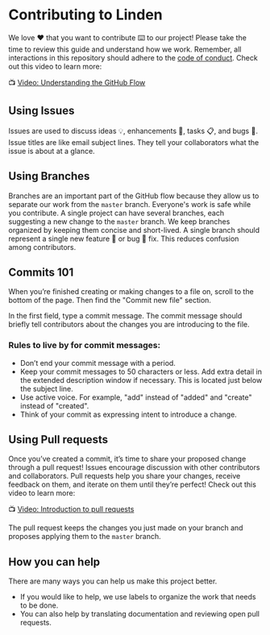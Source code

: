 # Contributing to Linden

We love :heart: that you want to contribute :keyboard: to our project! Please take the time to review this guide and understand how we work. Remember, all interactions in this repository should adhere to the [code of conduct](code-of-conduct.md). Check out this video to learn more:

:tv: [Video: Understanding the GitHub Flow](https://www.youtube.com/watch?v=PBI2Rz-ZOxU)

## Using Issues

Issues are used to discuss ideas :bulb:, enhancements :rocket:, tasks :clipboard:, and bugs :bug:. Issue titles are like email subject lines. They tell your collaborators what the issue is about at a glance.

## Using Branches

Branches are an important part of the GitHub flow because they allow us to separate our work from the `master` branch. Everyone's work is safe while you contribute. A single project can have several branches, each suggesting a new change to the `master` branch. We keep branches organized by keeping them concise and short-lived. A single branch should represent a single new feature :rocket: or bug :bug: fix. This reduces confusion among contributors.

## Commits 101

When you’re finished creating or making changes to a file on, scroll to the bottom of the page. Then find the "Commit new file" section.

In the first field, type a commit message. The commit message should briefly tell contributors about the changes you are introducing to the file.

### Rules to live by for commit messages:

- Don’t end your commit message with a period.
- Keep your commit messages to 50 characters or less. Add extra detail in the extended description window if necessary. This is located just below the subject line.
- Use active voice. For example, "add" instead of "added" and "create" instead of "created".
- Think of your commit as expressing intent to introduce a change.

## Using Pull requests

Once you’ve created a commit, it’s time to share your proposed change through a pull request! Issues encourage discussion with other contributors and collaborators. Pull requests help you share your changes, receive feedback on them, and iterate on them until they’re perfect! Check out this video to learn more:

:tv: [Video: Introduction to pull requests](https://youtu.be/kJr-PIfLDl4)

The pull request keeps the changes you just made on your branch and proposes applying them to the `master` branch.

## How you can help

There are many ways you can help us make this project better.
- If you would like to help, we use labels to organize the work that needs to be done.
- You can also help by translating documentation and reviewing open pull requests.

